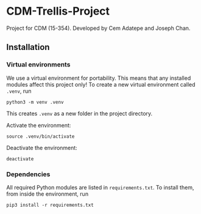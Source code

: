 # CDM-Trellis-Project
Project for CDM (15-354). Developed by Cem Adatepe and Joseph Chan. 

## Installation
### Virtual environments
We use a virtual environment for portability. This means that any installed modules affect this project only! To create a new virtual environment called `.venv`, run
```
python3 -m venv .venv
```
This creates `.venv` as a new folder in the project directory.

Activate the environment:
```
source .venv/bin/activate
```
Deactivate the environment:
```
deactivate
```
### Dependencies
All required Python modules are listed in `requirements.txt`. To install them, from inside the environment, run
```
pip3 install -r requirements.txt
```